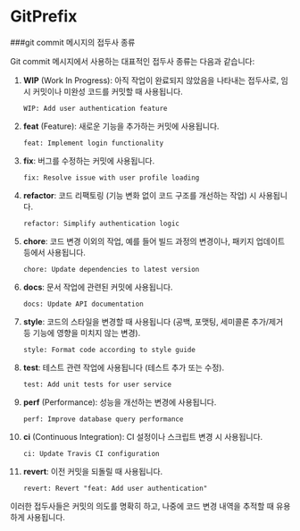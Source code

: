 # GitPrefix

###git commit 메시지의 접두사 종류

Git commit 메시지에서 사용하는 대표적인 접두사 종류는 다음과 같습니다:

1. **WIP** (Work In Progress): 아직 작업이 완료되지 않았음을 나타내는 접두사로, 임시 커밋이나 미완성 코드를 커밋할 때 사용됩니다.
   
   ```
   WIP: Add user authentication feature
   ```

2. **feat** (Feature): 새로운 기능을 추가하는 커밋에 사용됩니다.
   
   ```
   feat: Implement login functionality
   ```

3. **fix**: 버그를 수정하는 커밋에 사용됩니다.
   
   ```
   fix: Resolve issue with user profile loading
   ```

4. **refactor**: 코드 리팩토링 (기능 변화 없이 코드 구조를 개선하는 작업) 시 사용됩니다.
   
   ```
   refactor: Simplify authentication logic
   ```

5. **chore**: 코드 변경 이외의 작업, 예를 들어 빌드 과정의 변경이나, 패키지 업데이트 등에서 사용됩니다.
   
   ```
   chore: Update dependencies to latest version
   ```

6. **docs**: 문서 작업에 관련된 커밋에 사용됩니다.
   
   ```
   docs: Update API documentation
   ```

7. **style**: 코드의 스타일을 변경할 때 사용됩니다 (공백, 포맷팅, 세미콜론 추가/제거 등 기능에 영향을 미치지 않는 변경).
   
   ```
   style: Format code according to style guide
   ```

8. **test**: 테스트 관련 작업에 사용됩니다 (테스트 추가 또는 수정).
   
   ```
   test: Add unit tests for user service
   ```

9. **perf** (Performance): 성능을 개선하는 변경에 사용됩니다.
   
   ```
   perf: Improve database query performance
   ```

10. **ci** (Continuous Integration): CI 설정이나 스크립트 변경 시 사용됩니다.
    
    ```
    ci: Update Travis CI configuration
    ```

11. **revert**: 이전 커밋을 되돌릴 때 사용됩니다.
    
    ```
    revert: Revert "feat: Add user authentication"
    ```

이러한 접두사들은 커밋의 의도를 명확히 하고, 나중에 코드 변경 내역을 추적할 때 유용하게 사용됩니다.
